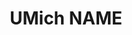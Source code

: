 ---
title: UMich NAME
description: Our program was started in 1879 with an act of Congress authorizing a Navy officer to teach “steam engineering and iron shipbuilding.” Since this modest beginning, NAME has grown into a world-wide leader in education and research, with 25 faculty and 11 staff, serving our undergraduate and graduate students along with a network of some 3,000 living alumni. Our department continues to develop engineers and technology to advance the state-of-the art for systems operating in the marine environment.
image_path: ../images/sponsors/NAME.png
level: Gold
---